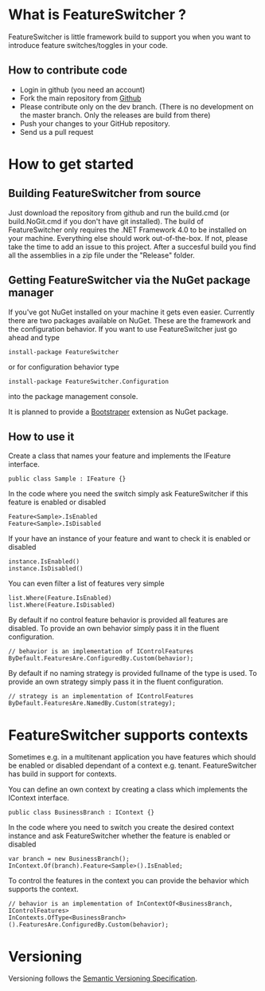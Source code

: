 # What is FeatureSwitcher ?

FeatureSwitcher is little framework build to support you when you want to introduce feature switches/toggles in your code.

## How to contribute code

* Login in github (you need an account)
* Fork the main repository from [Github](https://github.com/mexx/FeatureSwitcher)
* Please contribute only on the dev branch. (There is no development on the master branch. Only the releases are build from there)
* Push your changes to your GitHub repository.
* Send us a pull request

# How to get started

## Building FeatureSwitcher from source

Just download the repository from github and run the build.cmd (or build.NoGit.cmd if you don't have git installed). The build of FeatureSwitcher only requires the .NET Framework 4.0 to be installed on your machine. Everything else should work out-of-the-box. If not, please take the time to add an issue to this project. After a succesful build you find all the assemblies in a zip file under the "Release" folder.

## Getting FeatureSwitcher via the NuGet package manager

If you've got NuGet installed on your machine it gets even easier. Currently there are two packages available on NuGet. These are the framework and the configuration behavior. If you want to use FeatureSwitcher just go ahead and type

    install-package FeatureSwitcher

or for configuration behavior type

    install-package FeatureSwitcher.Configuration

into the package management console.

It is planned to provide a [Bootstraper](http://bootstrapper.codeplex.com/) extension as NuGet package.

## How to use it

Create a class that names your feature and implements the IFeature interface.

    public class Sample : IFeature {}

In the code where you need the switch simply ask FeatureSwitcher if this feature is enabled or disabled

    Feature<Sample>.IsEnabled
    Feature<Sample>.IsDisabled

If your have an instance of your feature and want to check it is enabled or disabled

    instance.IsEnabled()
    instance.IsDisabled()

You can even filter a list of features very simple

    list.Where(Feature.IsEnabled)
    list.Where(Feature.IsDisabled)

By default if no control feature behavior is provided all features are disabled. To provide an own behavior simply pass it in the fluent configuration.

    // behavior is an implementation of IControlFeatures
    ByDefault.FeaturesAre.ConfiguredBy.Custom(behavior);

By default if no naming strategy is provided fullname of the type is used. To provide an own strategy simply pass it in the fluent configuration.

    // strategy is an implementation of IControlFeatures
    ByDefault.FeaturesAre.NamedBy.Custom(strategy);

# FeatureSwitcher supports contexts

Sometimes e.g. in a multitenant application you have features which should be enabled or disabled dependant of a context e.g. tenant. FeatureSwitcher has build in support for contexts.

You can define an own context by creating a class which implements the IContext interface.

    public class BusinessBranch : IContext {}

In the code where you need to switch you create the desired context instance and ask FeatureSwitcher whether the feature is enabled or disabled

    var branch = new BusinessBranch();
    InContext.Of(branch).Feature<Sample>().IsEnabled;

To control the features in the context you can provide the behavior which supports the context.

    // behavior is an implementation of InContextOf<BusinessBranch, IControlFeatures>
    InContexts.OfType<BusinessBranch>().FeaturesAre.ConfiguredBy.Custom(behavior);

# Versioning

Versioning follows the [Semantic Versioning Specification](http://semver.org/).
